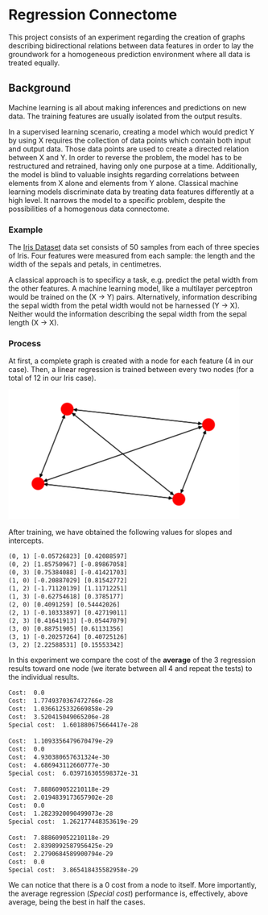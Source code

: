 # Regression Connectome
This project consists of an experiment regarding the creation of graphs describing bidirectional relations between data features in order to lay the groundwork for a homogeneous prediction environment where all data is treated equally.

## Background
Machine learning is all about making inferences and predictions on new data. The training features are usually isolated from the output results. 

In a supervised learning scenario, creating a model which would predict Y by using X requires the collection of data points which contain both input and output data. Those data points are used to create a directed relation between X and Y. In order to reverse the problem, the model has to be restructured and retrained, having only one purpose at a time. Additionally, the model is blind to valuable insights regarding correlations between elements from X alone and elements from Y alone. Classical machine learning models discriminate data by treating data features differently at a high level. It narrows the model to a specific problem, despite the possibilities of a homogenous data connectome.

### Example
The [Iris Dataset](https://en.wikipedia.org/wiki/Iris_flower_data_set) data set consists of 50 samples from each of three species of Iris. Four features were measured from each sample: the length and the width of the sepals and petals, in centimetres. 

A classical approach is to specificy a task, e.g. predict the petal width from the other features. A machine learning model, like a multilayer perceptron would be trained on the (X -> Y) pairs. Alternatively, information describing the sepal width from the petal width would not be harnessed (Y -> X). Neither would the information describing the sepal width from the sepal length (X -> X).

### Process
At first, a complete graph is created with a node for each feature (4 in our case). Then, a linear regression is trained between every two nodes (for a total of 12 in our Iris case).

![Graph](https://github.com/paubric/python-regression-connectome/blob/master/graph.png)

After training, we have obtained the following values for slopes and intercepts.
```
(0, 1) [-0.05726823] [0.42088597]
(0, 2) [1.85750967] [-0.89867058]
(0, 3) [0.75384088] [-0.41421703]
(1, 0) [-0.20887029] [0.81542772]
(1, 2) [-1.71120139] [1.11712251]
(1, 3) [-0.62754618] [0.3785177]
(2, 0) [0.4091259] [0.54442026]
(2, 1) [-0.10333897] [0.42719011]
(2, 3) [0.41641913] [-0.05447079]
(3, 0) [0.88751905] [0.61131356]
(3, 1) [-0.20257264] [0.40725126]
(3, 2) [2.22588531] [0.15553342]
```
In this experiment we compare the cost of the **average** of the 3 regression results toward one node (we iterate between all 4 and repeat the tests) to the individual results. 
```
Cost:  0.0
Cost:  1.7749370367472766e-28
Cost:  1.0366125332669858e-29
Cost:  3.520415049065206e-28
Special cost:  1.601880675664417e-28 

Cost:  1.1093356479670479e-29
Cost:  0.0
Cost:  4.930380657631324e-30
Cost:  4.686943112660777e-30
Special cost:  6.039716305598372e-31 

Cost:  7.888609052210118e-29
Cost:  2.0194839173657902e-28
Cost:  0.0
Cost:  1.2823920090499073e-28
Special cost:  1.262177448353619e-29 

Cost:  7.888609052210118e-29
Cost:  2.8398992587956425e-29
Cost:  2.2790684589900794e-29
Cost:  0.0
Special cost:  3.865418435582958e-29 
```
We can notice that there is a 0 cost from a node to itself. More importantly, the average regression (_Special cost_) performance is, effectively, above average, being the best in half the cases.
